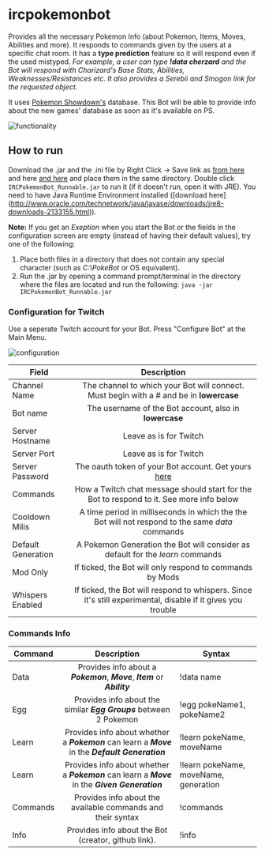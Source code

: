 # ircpokemonbot
Provides all the necessary Pokemon Info (about Pokemon, Items, Moves, Abilities and more).
It responds to commands given by the users at a specific chat room. It has a **type prediction** feature so it will respond even if the used mistyped.
_For example, a user can type **!data cherzard** and the Bot will respond with Charizard's Base Stats, Abilities, Weaknesses/Resistances etc. It also provides a Serebii and Smogon link for the requested object._

It uses [Pokemon Showdown's](https://github.com/Zarel/Pokemon-Showdown) database. This Bot will be able to provide info about the new games' database as soon as it's available on PS.

![functionality](http://i.imgur.com/BtGHZiF.png "Functionality")

## How to run

Download the .jar and the .ini file by Right Click -> Save link as [from here](https://github.com/themetalfleece/ircpokemonbot/raw/master/IRCPokemonBot_Runnable.jar) and here [and here](https://github.com/themetalfleece/ircpokemonbot/raw/master/config.ini) and place them in the same directory. Double click `IRCPokemonBot_Runnable.jar` to run it (if it doesn't run, open it with JRE). You need to have Java Runtime Environment installed ([download here] (http://www.oracle.com/technetwork/java/javase/downloads/jre8-downloads-2133155.html)).

**Note:** If you get an _Exeption_ when you start the Bot or the fields in the configuration screen are empty (instead of having their default values), try one of the following:
1. Place both files in a directory that does not contain any special character (such as _C:\PokeBot_ or OS equivalent).
2. Run the .jar by opening a command prompt/terminal in the directory where the files are located and run the following: `java -jar IRCPokemonBot_Runnable.jar`

### Configuration for Twitch

Use a seperate Twitch account for your Bot.
Press "Configure Bot" at the Main Menu.

![configuration](http://i.imgur.com/IfQBhon.png "Configucation")

| Field         | Description                                                                                                      |
| ------------- |:----------------------------------------------------------------------------------------------------------------:|
| Channel Name       | The channel to which your Bot will connect. Must begin with a # and be in **lowercase**                     |
| Bot name           | The username of the Bot account, also in **lowercase**                                                      |
| Server Hostname    | Leave as is for Twitch                                                                                      |
| Server Port        | Leave as is for Twitch                                                                                      |
| Server Password    | The oauth token of your Bot account. Get yours [here](http://www.twitchapps.com/tmi/)                       |
| Commands           | How a Twitch chat message should start for the Bot to respond to it. See more info below                    |
| Cooldown Milis     | A time period in milliseconds in which the the Bot will not respond to the same *data* commands             |
| Default Generation |  A Pokemon Generation the Bot will consider as default for the *learn* commands                             |
| Mod Only           | If ticked, the Bot will only respond to commands by Mods                                                    |
| Whispers Enabled   | If ticked, the Bot will respond to whispers. Since it's still experimental, disable if it gives you trouble |

### Commands Info

| Command  | Description                                                         | Syntax                          |
| ------------- |:-----------------------------------------------------:| ------ |
| Data     | Provides info about a **_Pokemon_**, **_Move_**, **_Item_** or **_Ability_** | !data name |
| Egg      | Provides info about the similar **_Egg Groups_** between 2 Pokemon | !egg pokeName1, pokeName2|
| Learn    | Provides info about whether a **_Pokemon_** can learn a **_Move_** in the **_Default Generation_**| !learn pokeName, moveName|
| Learn    | Provides info about whether a **_Pokemon_** can learn a **_Move_** in the **_Given Generation_**| !learn pokeName, moveName, generation|
| Commands | Provides info about the available commands and their syntax | !commands |
| Info     | Provides info about the Bot (creator, github link). | !info |
